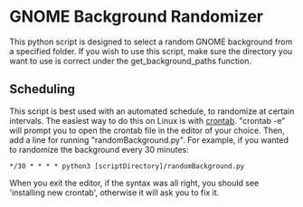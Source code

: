 # GNOME Background Randomizer
This python script is designed to select a random GNOME background from a specified folder. If you wish to use this script, make sure the directory you want to use is correct under the get_background_paths function.
## Scheduling
This script is best used with an automated schedule, to randomize at certain intervals. The easiest way to do this on Linux is with [crontab](https://www.man7.org/linux/man-pages/man5/crontab.5.html).
"crontab -e" will prompt you to open the crontab file in the editor of your choice. Then, add a line for running "randomBackground.py". For example, if you wanted to randomize the background every 30 minutes:
```
*/30 * * * * python3 [scriptDirectory]/randomBackground.py
```
When you exit the editor, if the syntax was all right, you should see 'installing new crontab', otherwise it will ask you to fix it.